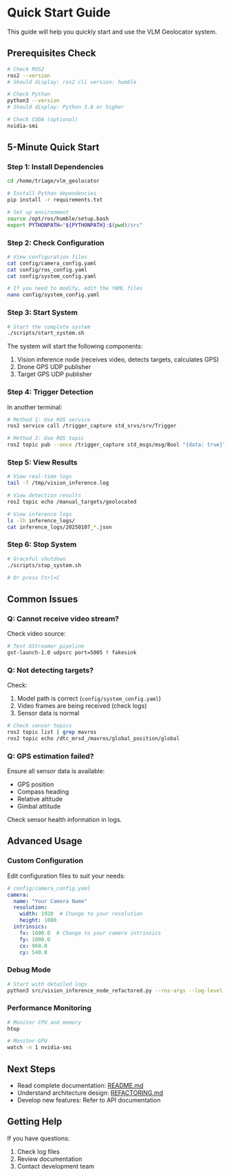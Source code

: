 # Quick Start Guide

This guide will help you quickly start and use the VLM Geolocator system.

## Prerequisites Check

```bash
# Check ROS2
ros2 --version
# Should display: ros2 cli version: humble

# Check Python
python3 --version
# Should display: Python 3.8 or higher

# Check CUDA (optional)
nvidia-smi
```

## 5-Minute Quick Start

### Step 1: Install Dependencies

```bash
cd /home/triage/vlm_geolocator

# Install Python dependencies
pip install -r requirements.txt

# Set up environment
source /opt/ros/humble/setup.bash
export PYTHONPATH="${PYTHONPATH}:$(pwd)/src"
```

### Step 2: Check Configuration

```bash
# View configuration files
cat config/camera_config.yaml
cat config/ros_config.yaml
cat config/system_config.yaml

# If you need to modify, edit the YAML files
nano config/system_config.yaml
```

### Step 3: Start System

```bash
# Start the complete system
./scripts/start_system.sh
```

The system will start the following components:
1. Vision inference node (receives video, detects targets, calculates GPS)
2. Drone GPS UDP publisher
3. Target GPS UDP publisher

### Step 4: Trigger Detection

In another terminal:

```bash
# Method 1: Use ROS service
ros2 service call /trigger_capture std_srvs/srv/Trigger

# Method 2: Use ROS topic
ros2 topic pub --once /trigger_capture std_msgs/msg/Bool "{data: true}"
```

### Step 5: View Results

```bash
# View real-time logs
tail -f /tmp/vision_inference.log

# View detection results
ros2 topic echo /manual_targets/geolocated

# View inference logs
ls -lh inference_logs/
cat inference_logs/20250107_*.json
```

### Step 6: Stop System

```bash
# Graceful shutdown
./scripts/stop_system.sh

# Or press Ctrl+C
```

## Common Issues

### Q: Cannot receive video stream?

Check video source:
```bash
# Test GStreamer pipeline
gst-launch-1.0 udpsrc port=5005 ! fakesink
```

### Q: Not detecting targets?

Check:
1. Model path is correct (`config/system_config.yaml`)
2. Video frames are being received (check logs)
3. Sensor data is normal

```bash
# Check sensor topics
ros2 topic list | grep mavros
ros2 topic echo /dtc_mrsd_/mavros/global_position/global
```

### Q: GPS estimation failed?

Ensure all sensor data is available:
- GPS position
- Compass heading
- Relative altitude
- Gimbal attitude

Check sensor health information in logs.

## Advanced Usage

### Custom Configuration

Edit configuration files to suit your needs:

```yaml
# config/camera_config.yaml
camera:
  name: "Your Camera Name"
  resolution:
    width: 1920  # Change to your resolution
    height: 1080
  intrinsics:
    fx: 1000.0  # Change to your camera intrinsics
    fy: 1000.0
    cx: 960.0
    cy: 540.0
```

### Debug Mode

```bash
# Start with detailed logs
python3 src/vision_inference_node_refactored.py --ros-args --log-level debug
```

### Performance Monitoring

```bash
# Monitor CPU and memory
htop

# Monitor GPU
watch -n 1 nvidia-smi
```

## Next Steps

- Read complete documentation: [README.md](../README.md)
- Understand architecture design: [REFACTORING.md](REFACTORING.md)
- Develop new features: Refer to API documentation

## Getting Help

If you have questions:
1. Check log files
2. Review documentation
3. Contact development team
